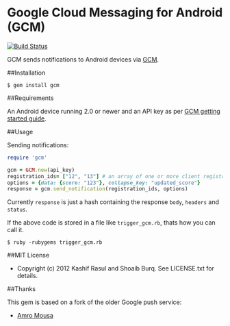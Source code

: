 # Google Cloud Messaging for Android (GCM)
[![Build Status](https://secure.travis-ci.org/shamithc/gcm.png?branch=master)](http://travis-ci.org/shamithc/gcm)

GCM sends notifications to Android devices via [GCM](http://developer.android.com/guide/google/gcm/gcm.html).

##Installation

    $ gem install gcm

##Requirements

An Android device running 2.0 or newer and an API key as per [GCM getting started guide](http://developer.android.com/guide/google/gcm/gs.html).

##Usage

Sending notifications:

```ruby
require 'gcm'

gcm = GCM.new(api_key)
registration_ids= ["12", "13"] # an array of one or more client registration IDs
options = {data: {score: "123"}, collapse_key: "updated_score"}
response = gcm.send_notification(registration_ids, options)
```

Currently `response` is just a hash containing the response `body`, `headers` and `status`.

If the above code is stored in a file like `trigger_gcm.rb`, thats how you can call it.

	$ ruby -rubygems trigger_gcm.rb

##MIT License

* Copyright (c) 2012 Kashif Rasul and Shoaib Burq. See LICENSE.txt for details.

##Thanks

This gem is based on a fork of the older Google push service:

* [Amro Mousa](https://github.com/amro/c2dm/)
